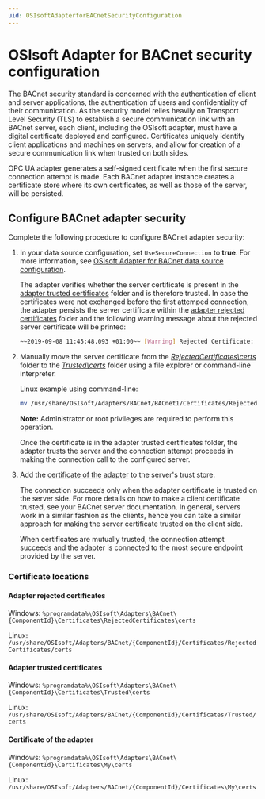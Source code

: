 ```yaml
---
uid: OSIsoftAdapterforBACnetSecurityConfiguration
---
```


# OSIsoft Adapter for BACnet security configuration

The BACnet security standard is concerned with the authentication of client and server applications, the authentication of users and confidentiality of their communication. As the security model relies heavily on Transport Level Security (TLS) to establish a secure communication link with an BACnet server, each client, including the OSIsoft adapter, must have a digital certificate deployed and configured. Certificates uniquely identify client applications and machines on servers, and allow for creation of a secure communication link when trusted on both sides.

OPC UA adapter generates a self-signed certificate when the first secure connection attempt is made. Each BACnet adapter instance creates a certificate store where its own certificates, as well as those of the server, will be persisted.

## Configure BACnet adapter security

Complete the following procedure to configure BACnet adapter security:

1. In your data source configuration, set `UseSecureConnection` to **true**. For more information, see [OSIsoft Adapter for BACnet data source configuration](xref:OSIsoftAdapterforBACnetDataSourceConfiguration).

   The adapter verifies whether the server certificate is present in the [adapter trusted certificates](#adapter-trusted-certificates) folder and is therefore trusted. In case the certificates were not exchanged before the first attemped connection, the adapter persists the server certificate within the [adapter rejected certificates](#adapter-rejected-certificates) folder and the following warning message about the rejected server certificate will be printed:

   ```bash
   ~~2019-09-08 11:45:48.093 +01:00~~ [Warning] Rejected Certificate: "DC=MyServer.MyDomain.int, O=Prosys OPC, CN=Simulation
   ```

2. Manually move the server certificate from the [_RejectedCertificates\certs_](#adapter-rejected-certificates) folder to the [_Trusted\certs_](#adapter-trusted-certificates) folder using a file explorer or command-line interpreter.

   Linux example using command-line:

   ```bash
   mv /usr/share/OSIsoft/Adapters/BACnet/BACnet1/Certificates/RejectedCertificates/certsSimulationServer\ \[F9823DCF607063DBCECCF6F8F39FD2584F46AEBB\].der /usr/share/OSIsoft/Adapters/BACnet/BACnet1/Certificates/Trusted/certs/
   ```

   **Note:** Administrator or root privileges are required to perform this operation.

   Once the certificate is in the adapter trusted certificates folder, the adapter trusts the server and the connection attempt proceeds in making the connection call to the configured server.
  
3. Add the [certificate of the adapter](#certificate-of-the-adapter) to the server's trust store.

   The connection succeeds only when the adapter certificate is trusted on the server side. For more details on how to make a client certificate trusted, see your BACnet server documentation. In general, servers work in a similar fashion as the clients, hence you can take a similar approach for making the server certificate trusted on the client side.
   
   When certificates are mutually trusted, the connection attempt succeeds and the adapter is connected to the most secure endpoint provided by the server.

### Certificate locations

#### Adapter rejected certificates

Windows: `%programdata%\OSIsoft\Adapters\BACnet\{ComponentId}\Certificates\RejectedCertificates\certs`

Linux: `/usr/share/OSIsoft/Adapters/BACnet/{ComponentId}/Certificates/RejectedCertificates/certs`


#### Adapter trusted certificates

Windows: `%programdata%\OSIsoft\Adapters\BACnet\{ComponentId}\Certificates\Trusted\certs`

Linux: `/usr/share/OSIsoft/Adapters/BACnet/{ComponentId}/Certificates/Trusted/certs`


#### Certificate of the adapter

Windows: `%programdata%\OSIsoft\Adapters\BACnet\{ComponentId}\Certificates\My\certs`

Linux: `/usr/share/OSIsoft/Adapters/BACnet/{ComponentId}/Certificates\My\certs`

